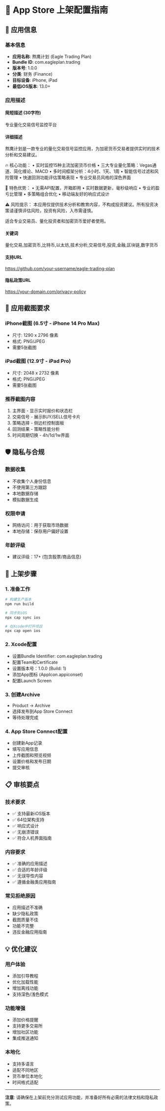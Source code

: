 # 🏪 App Store 上架配置指南

## 📱 应用信息

### 基本信息
- **应用名称**: 熬鹰计划 (Eagle Trading Plan)
- **Bundle ID**: com.eagleplan.trading
- **版本号**: 1.0.0
- **分类**: 财务 (Finance)
- **目标设备**: iPhone, iPad
- **最低iOS版本**: 13.0+

### 应用描述

#### 简短描述 (30字符)
专业量化交易信号监控平台

#### 详细描述
熬鹰计划是一款专业的量化交易信号监控应用，为加密货币交易者提供实时的技术分析和交易建议。

🔥 核心功能：
• 实时监控15种主流加密货币价格
• 三大专业量化策略：Vegas通道、简化缠论、MACD
• 多时间框架分析：4小时、1天、1周
• 智能信号过滤和风险管理
• 快速回测功能评估策略表现
• 专业交易员风格的深色界面

🎯 特色优势：
• 无需API配置，开箱即用
• 实时数据更新，毫秒级响应
• 专业的盈亏比管理
• 多策略组合优化
• 移动端友好的响应式设计

⚠️ 风险提示：
本应用仅提供技术分析和教育内容，不构成投资建议。所有投资决策请谨慎评估风险，投资有风险，入市需谨慎。

适合专业交易员、量化投资者和加密货币爱好者使用。

#### 关键词
量化交易,加密货币,比特币,以太坊,技术分析,交易信号,投资,金融,区块链,数字货币

#### 支持URL
https://github.com/your-username/eagle-trading-plan

#### 隐私政策URL
https://your-domain.com/privacy-policy

## 🎨 应用截图要求

### iPhone截图 (6.5寸 - iPhone 14 Pro Max)
- 尺寸: 1290 x 2796 像素
- 格式: PNG/JPEG
- 需要5张截图

### iPad截图 (12.9寸 - iPad Pro)
- 尺寸: 2048 x 2732 像素
- 格式: PNG/JPEG
- 需要5张截图

### 推荐截图内容
1. 主界面 - 显示实时报价和状态栏
2. 交易信号 - 展示BUY/SELL信号卡片
3. 策略选择 - 侧边栏控制面板
4. 回测结果 - 策略性能分析
5. 时间周期切换 - 4h/1d/1w界面

## 🛡️ 隐私与合规

### 数据收集
- 不收集个人身份信息
- 不使用第三方跟踪
- 本地数据存储
- 模拟数据生成

### 权限申请
- 网络访问：用于获取市场数据
- 本地存储：保存用户偏好设置

### 年龄评级
- 建议评级：17+ (包含股票/商品信息)

## 🚀 上架步骤

### 1. 准备工作
```bash
# 构建生产版本
npm run build

# 同步到iOS
npx cap sync ios

# 在Xcode中打开项目
npx cap open ios
```

### 2. Xcode配置
- 设置Bundle Identifier: com.eagleplan.trading
- 配置Team和Certificate
- 设置版本号：1.0.0 (Build: 1)
- 添加App图标 (AppIcon.appiconset)
- 配置Launch Screen

### 3. 创建Archive
- Product → Archive
- 选择发布到App Store Connect
- 等待处理完成

### 4. App Store Connect配置
- 创建新App记录
- 填写应用信息
- 上传截图和预览视频
- 设置价格和发布日期
- 提交审核

## 📋 审核要点

### 技术要求
- ✅ 支持最新iOS版本
- ✅ 64位架构支持
- ✅ 响应式设计
- ✅ 无崩溃错误
- ✅ 符合人机界面指南

### 内容要求
- ✅ 准确的应用描述
- ✅ 合适的年龄评级
- ✅ 无误导性内容
- ✅ 遵循金融类应用指南

### 常见拒绝原因
- 应用描述不准确
- 缺少隐私政策
- 截图质量不佳
- 功能不完整
- 违反金融应用指南

## 💡 优化建议

### 用户体验
- 添加引导教程
- 优化加载性能
- 增加离线功能
- 支持深色/浅色模式

### 功能增强
- 添加价格提醒
- 支持更多交易所
- 增加社区功能
- 集成推送通知

### 本地化
- 支持多语言
- 适配不同地区
- 货币单位本地化
- 时间格式适配

---

**注意**: 请确保在上架前充分测试应用功能，并准备好所有必需的法律文档和隐私政策。
